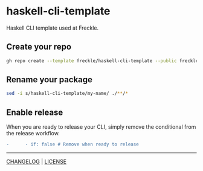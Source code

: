 # haskell-cli-template

Haskell CLI template used at Freckle.

## Create your repo

```sh
gh repo create --template freckle/haskell-cli-template --public freckle/<name>
```

## Rename your package

```sh
sed -i s/haskell-cli-template/my-name/ ./**/*
```

## Enable release

When you are ready to release your CLI, simply remove the conditional from the
release workflow.

```diff
-      - if: false # Remove when ready to release
```

---

[CHANGELOG](./CHANGELOG.md) | [LICENSE](./LICENSE)
